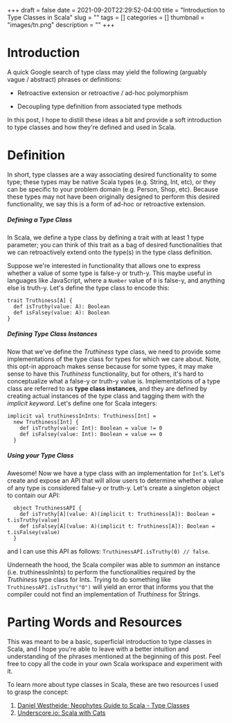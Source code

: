 +++ 
draft = false
date = 2021-09-20T22:29:52-04:00
title = "Introduction to Type Classes in Scala"
slug = "" 
tags = []
categories = []
thumbnail = "images/tn.png"
description = ""
+++

# Introduction

A quick Google search of type class may yield the following (arguably vague / abstract) phrases or definitions:

- Retroactive extension or retroactive / ad-hoc polymorphism

- Decoupling type definition from associated type methods

In this post, I hope to distill these ideas a bit and provide a soft introduction to type classes and how they're defined and used in Scala.

# Definition

In short, type classes are a way associating desired functionality to some type; these types may be native Scala types (e.g. String, Int, etc), or they can be specific to your problem domain (e.g. Person, Shop, etc). Because these types may not have been originally designed to perform this desired functionality, we say this is a form of ad-hoc or retroactive extension.

##### Defining a Type Class

In Scala, we define a type class by defining a trait with at least 1 type parameter; you can think of this trait as a bag of desired functionalities that we can retroactively extend onto the type(s) in the type class definition.

Suppose we're interested in functionality that allows one to express whether a value of some type is false-y or truth-y. This maybe useful in languages like JavaScript, where a `Number` value of `0` is false-y, and anything else is truth-y. Let's define the type class to encode this:

```
trait Truthiness[A] {
  def isTruthy(value: A): Boolean
  def isFalsey(value: A): Boolean
}
```

##### Defining Type Class Instances

Now that we've define the _Truthiness_ type class, we need to provide some implementations of the type class for types for which we care about. Note, this opt-in approach makes sense because for some types, it may make sense to have this _Truthiness_ functionality, but for others, it's hard to conceptualize what a false-y or truth-y value is. Implementations of a type class are referred to as **type class instances**, and they are defined by creating actual instances of the type class and tagging them with the _implicit keyword_. Let's define one for Scala integers:

```
implicit val truthinessInInts: Truthiness[Int] =
  new Truthiness[Int] {
    def isTruthy(value: Int): Boolean = value != 0
    def isFalsey(value: Int): Boolean = value == 0
  }
```

##### Using your Type Class

Awesome! Now we have a type class with an implementation for `Int`'s. Let's create and expose an API that will allow users to determine whether a value of any type is considered false-y or truth-y. Let's create a singleton object to contain our API:

```
  object TruthinessAPI {
    def isTruthy[A](value: A)(implicit t: Truthiness[A]): Boolean = t.isTruthy(value)
    def isFalsey[A](value: A)(implicit t: Truthiness[A]): Boolean = t.isFalsey(value)
  }
```

and I can use this API as follows: `TruthinessAPI.isTruthy(0) // false`.

Underneath the hood, the Scala compiler was able to _summon_ an instance (i.e. truthinessInInts) to perform the functionalities required by the _Truthiness_ type class for Ints. Trying to do something like `TruthinessAPI.isTruthy("0")` will yield an error that informs you that the compiler could not find an implementation of _Truthiness_ for Strings.

# Parting Words and Resources

This was meant to be a basic, superficial introduction to type classes in Scala, and I hope you're able to leave with a better intuition and understanding of the phrases mentioned at the beginning of this post. Feel free to copy all the code in your own Scala workspace and experiment with it.

To learn more about type classes in Scala, these are two resources I used to grasp the concept:

1. [Daniel Westheide: Neophytes Guide to Scala - Type Classes](https://danielwestheide.com/blog/the-neophytes-guide-to-scala-part-12-type-classes/)
2. [Underscore.io: Scala with Cats](https://underscore.io/books/scala-with-cats/)

